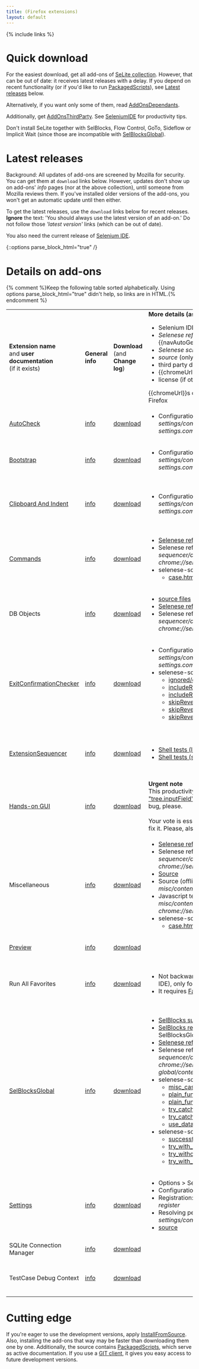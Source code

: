 ```yaml
---
title: (Firefox extensions)
layout: default
---
```

{% include links %}

# Quick download
For the easiest download, get all add-ons of [SeLite collection](https://addons.mozilla.org/en-US/firefox/collections/peter-kehl/selite/?sort=name). However, that can be out of date: it receives latest releases with a delay. If you depend on recent functionality (or if you'd like to run [PackagedScripts](PackagedScripts)), see [Latest releases](#latest-releases) below.

Alternatively, if you want only some of them, read [AddOnsDependants](AddOnsDependants).

Additionally, get [AddOnsThirdParty](AddOnsThirdParty). See [SeleniumIDE](SeleniumIDE) for productivity tips.

Don't install SeLite together with SelBlocks, Flow Control, GoTo, Sideflow or Implicit Wait (since those are incompatible with [SelBlocksGlobal](SelBlocksGlobal)).

# Latest releases
Background: All updates of add-ons are screened by Mozilla for security. You can get them at `download` links below. However, updates don't show up on add-ons' _info_ pages (nor at the above collection), until someone from Mozilla reviews them. If you've installed older versions of the add-ons, you won't get an automatic update until then either.

To get the latest releases, use the `download` links below for recent releases. **Ignore** the text: 'You should always use the latest version of an add-on.' Do not follow those _'latest version'_ links (which can be out of date).

You also need the current release of [Selenium IDE](https://addons.mozilla.org/en-US/firefox/addon/selenium-ide/).

{::options parse_block_html="true" /}

# Details on add-ons
{% comment %}Keep the following table sorted alphabetically. Using options parse_block_html="true" didn't help, so links are in HTML.{% endcomment %}
<table class="table">
<tbody>
<tr>
    <td> <strong>Extension name</strong><br/>and <strong>user documentation</strong><br/>
        (if it exists)
    </td>
    <td><strong>General<br/>info</strong></td>
    <td><strong>Download</strong> <br/>
        (and<br/>
        <strong>Change log</strong>)
    </td>
    <td><strong>More details (as applicable)</strong><br/>
        <ul>
            <li>Selenium IDE menu</li>
            <li markdown="span"><em>Selenese reference</em> (see also {{navAutoGeneratedSeleneseCommands}})</li>
            <li><em>Selenese scripts</em> (see also <a href="PackagedScripts">PackagedScripts</a>)</li>
            <li><em>source</em> (only if there is no other documentation)</li>
            <li>third party documentation</li>
            <li markdown="span">{{chromeUrl}} to configure via <a href="SettingsInterface">SettingsInterface</a></li><li>license (if other than GNU LGPL 3)</li>
        </ul>
        <span>{{chromeUrl}}s only work after you install the add-on in Firefox</span>
    </td>
    <td><strong>Other</strong></td>
</tr>
<tr>
    <td><a href="AutoCheck">AutoCheck</a></td>
    <td> <a href='https://addons.mozilla.org/en-US/firefox/addon/selite-auto-check/'>info</a> </td>
    <td> <a href='https://addons.mozilla.org/en-US/firefox/addon/selite-auto-check/versions/'>download</a></td>
    <td> <ul>
            <li> Configuration: <em>chrome://selite-settings/content/tree.xul?module=extensions.selite-settings.common</em> > <em>autoCheck</em>...</li>
        </ul>
    </td>
    <td>
        <ul>
            <li> Since July 2014</li>
        </ul>
    </td>
</tr>
<tr>
    <td> <a href='Bootstrap'>Bootstrap</a></td>
    <td> <a href='https://addons.mozilla.org/en-US/firefox/addon/selite-bootstrap/'>info</a> </td>
    <td> <a href='https://addons.mozilla.org/en-US/firefox/addon/SeLite-Bootstrap/versions/'>download</a></td>
    <td> <ul>
            <li>Configuration: <em>chrome://selite-settings/content/tree.xul?module=extensions.selite-settings.common</em> > bootstrappedCoreExtensions</li>
         </ul>
    </td>
    <td> <ul>
            <li>Since 2012</li>
         </ul>
    </td>
</tr>
<tr>
    <td> <a href='SeleniumIDE#clipboard-and-indent'>Clipboard And Indent</a> </td>
    <td> <a href='https://addons.mozilla.org/en-US/firefox/addon/selite-clipboard-and-indent/'>info</a> </td>
    <td> <a href='https://addons.mozilla.org/en-US/firefox/addon/selite-clipboard-and-indent/versions'>download</a> </td>
    <td> <ul>
            <li>Configuration: <em>chrome://selite-settings/content/tree.xul?module=extensions.selite-settings.common</em> > indentationStep</li>
         </ul>
    </td>
    <td> <ul>
            <li>Apache License&#160;2 </li>
            <li>Since February 2015</li>
         </ul>
    </td>
</tr>
<tr>
    <td> <a href='ExtraCommands'>Commands</a></td>
    <td> <a href='https://addons.mozilla.org/en-US/firefox/addon/selite-commands/'>info</a> </td>
    <td> <a href='https://addons.mozilla.org/en-US/firefox/addon/selite-commands/versions/'>download</a>                </td>
    <td> <ul>
            <li><a href='https://cdn.rawgit.com/selite/selite/master/commands/src/chrome/content/reference.xml'>Selenese reference (online)</a></li>
            <li>Selenese reference (offline) <em>chrome://selite-extension-sequencer/content/selenese_reference.html?chrome://selite-commands/content/reference.xml</em></li>
            <li>selenese-scripts/
                <ul>
                    <li><a href='http://htmlpreview.github.io/?https://github.com/SeLite/SeLite/blob/master/commands/selenese-scripts/case.html'>case.html</a></li>
                </ul>
            </li>
        </ul>
    </td>
    <td> <ul>
            <li>Since 2011</li>
        </ul>
    </td>
</tr>
<tr>
    <td> DB Objects                </td>
    <td> <a href='https://addons.mozilla.org/en-US/firefox/addon/selite-db-objects/'>info</a> </td>
    <td> <a href='https://addons.mozilla.org/en-US/firefox/addon/selite-db-objects/versions/'>download</a>              </td>
    <td> <ul>
            <li><a href='https://github.com/SeLite/SeLite/tree/master/db-objects/src/chrome/content/'>source files</a></li>
            <li><a href='https://cdn.rawgit.com/selite/selite/91106478cbdecc86c53cce7dad1aa4f231754853/db-objects/src/chrome/content/reference.xml'>Selenese reference (online)</a></li>
            <li>Selenese reference (offline) <em>chrome://selite-extension-sequencer/content/selenese_reference.html?chrome://selite-db-objects/content/reference.xml</em></li>
        </ul>
    </td>
    <td> <ul>
            <li>Since May 2013</li>
        </ul>
    </td>
</tr>
<tr>
<td> <a href="ExitConfirmationChecker">ExitConfirmationChecker</a> </td>
    <td> <a href='https://addons.mozilla.org/en-US/firefox/addon/selite-exit-confirmation-check/'>info</a> </td>
    <td> <a href='https://addons.mozilla.org/en-US/firefox/addon/selite-exit-confirmation-check/versions'>download</a> </td>
    <td> <ul>
            <li>Configuration: <em>chrome://selite-settings/content/tree.xul?module=extensions.selite-settings.common</em> > <em>exitConfirmationChecker</em>...</li>
            <li>selenese-scripts/
                <ul>
                    <li><a href='http://htmlpreview.github.io/?https://github.com/SeLite/SeLite/blob/master/exit-confirmation-checker/selenese-scripts/ignored/case.html'>ignored/case.html</a></li>
                    <li><a href='http://htmlpreview.github.io/?https://github.com/SeLite/SeLite/blob/master/exit-confirmation-checker/selenese-scripts/includeRevertedChanges/positive_case.html'>includeRevertedChanges/positive_case.html</a></li>
                    <li><a href='http://htmlpreview.github.io/?https://github.com/SeLite/SeLite/blob/master/exit-confirmation-checker/selenese-scripts/includeRevertedChanges/assert/negative_case.html'>includeRevertedChanges/assert/negative_case.html</a></li>
                    <li><a href='http://htmlpreview.github.io/?https://github.com/SeLite/SeLite/blob/master/exit-confirmation-checker/selenese-scripts/skipRevertedChanges/positive_case.html'>skipRevertedChanges/positive_case.html</a></li>
                    <li><a href='http://htmlpreview.github.io/?https://github.com/SeLite/SeLite/blob/master/exit-confirmation-checker/selenese-scripts/skipRevertedChanges/assert/negative_case.html'>skipRevertedChanges/assert/negative_case.html</a></li>
                    <li><a href='http://htmlpreview.github.io/?https://github.com/SeLite/SeLite/blob/master/exit-confirmation-checker/selenese-scripts/skipRevertedChanges/verify/negative_case.html'>skipRevertedChanges/verify/negative_case.html</a></li>
                </ul>
            </li>
        </ul>
    </td>
    <td> <ul>
            <li>Since June 2014</li>
        </ul>
    </td>
</tr>
<tr>
 <td> <a href="ExtensionSequencer">ExtensionSequencer</a>        </td>
    <td> <a href='https://addons.mozilla.org/en-US/firefox/addon/selite-extension-sequencer/'>info</a> </td>
    <td> <a href='https://addons.mozilla.org/en-US/firefox/addon/selite-extension-sequencer/versions/'>download</a>     </td>
    <td> <ul>
            <li><a href='http://htmlpreview.github.io/?https://github.com/selite/selite/blob/master/extension-sequencer/shell-tests/tests.html'>Shell tests (list)</a></li>
            <li><a href='https://github.com/SeLite/SeLite/tree/master/extension-sequencer/shell-tests'>Shell tests (source)</a></li>
         </ul>
    </td>
    <td> <ul>
            <li>Apache License&#160;2</li>
            <li>Since September 2013</li>
        </ul>
    </td>
</tr>
<tr>
    <td> <a href='SeleniumIDE#hands-on-gui'>Hands-on GUI</a> </td>
    <td> <a href='https://addons.mozilla.org/en-US/firefox/addon/selite-hands-on-gui/'>info</a>  </td>
    <td> <a href='https://addons.mozilla.org/en-US/firefox/addon/selite-hands-on-gui/versions/'>download</a>           </td>
    <td>
        <b>Urgent note</b><br/>
        This productivity add-on is affected by Firefox defect <a href='https://bugzilla.mozilla.org/show_bug.cgi?id=1247476'>"tree.inputField's type as autocomplete fails"</a>. Vote for that bug, please.<br/><br/>
        Your vote is essential. Otherwise Mozilla may take years to fix it. Please, also vote for <a href="ThirdPartyIssues">ThirdPartyIssues</a>.
    </td>
    <td> <ul>
            <li>Apache License&#160;2</li>
            <li>Since February 2015</li>
        </ul>
    </td>
</tr>
<tr>
    <td> Miscellaneous             </td>
    <td> <a href='https://addons.mozilla.org/en-US/firefox/addon/selite-miscellaneous/'>info</a> </td>
    <td> <a href='https://addons.mozilla.org/en-US/firefox/addon/selite-miscellaneous/versions/'>download</a>
    </td>
    <td> <ul>
         <li><a href='https://cdn.rawgit.com/selite/selite/91106478cbdecc86c53cce7dad1aa4f231754853/misc/src/chrome/content/reference.xml'>Selenese reference (online)</a></li>
         <li>Selenese reference (offline) <em>chrome://selite-extension-sequencer/content/selenese_reference.html?chrome://selite-misc/content/reference.xml</em></li>
         <li><a href='https://github.com/SeLite/SeLite/blob/master/misc/src/chrome/content/extensions/core-extension.js'>Source</a></li>
         <li>Source (offline): <em>chrome://selite-misc/content/extensions/core-extension.js</em></li>
         <li>Javascript tests: <em>chrome://selite-misc/content/javascript_test_runner.html?chrome://selite-misc/content/javascript-tests/test.js</em><!-- This link only works offline, because neither gitraw.com nor htmlpreview.github.io accept URL-based HTTP parameters passed to .html file.--></li>
        <li>selenese-scripts/
            <ul>
                 <li><a href='http://htmlpreview.github.io/?https://github.com/SeLite/SeLite/blob/master/misc/selenese-scripts/case.html'>case.html</a></li>
            </ul>
        </li>
     </ul>
   </td>
   <td> <ul>
         <li>Since May 2013</li>
        </ul>
   </td>
</tr>
<tr>
    <td> <a href='Preview'>Preview</a> </td>
    <td> <a href='https://addons.mozilla.org/en-US/firefox/addon/selite-preview/'>info</a>  </td>
    <td> <a href='https://addons.mozilla.org/en-US/firefox/addon/selite-preview/versions/'>download</a>
    </td>
    <td>&#160;</td>
    <td> <ul>
            <li>Since 2016</li>
        </ul>
    </td>
</tr>
<tr>
    <td> Run All Favorites         </td>
    <td> <a href='https://addons.mozilla.org/en-US/firefox/addon/selite-run-all-favorites/'>info</a> </td>
    <td> <a href='https://addons.mozilla.org/en-US/firefox/addon/selite-run-all-favorites/versions/'>download</a>
    </td>
    <td> <ul>
            <li>Not backwards compatible with Favorites (Selenium IDE), only forward compatible (see <em>info</em>).</li>
            <li>It requires <a href='https://addons.mozilla.org/en-US/firefox/addon/favorites-selenium-ide/'>Favorites (Selenium IDE)</a>.</li>
        </ul>
    </td>
    <td> <ul>
            <li>MPL License&#160;1.1</li>
            <li>Since September 2014</li>
        </ul>
    </td>
</tr>
<tr>
    <td> <a href="SelBlocksGlobal">SelBlocksGlobal</a></td>
    <td> <a href='https://addons.mozilla.org/en-US/firefox/addon/selite-selblocks-global/'>info</a> </td>
    <td> <a href='https://addons.mozilla.org/en-US/firefox/addon/SeLite-SelBlocks-Global/versions/'>download</a>        </td>
    <td> <ul>
            <li><a href='https://addons.mozilla.org/en-US/firefox/addon/selenium-ide-sel-blocks/'>SelBlocks summary</a></li>
            <li><a href='http://refactoror.wikia.com/wiki/Selblocks_Reference'>SelBlocks reference</a> (most applies, for differences see SelBlocksGlobal)</li>
            <li><a href='https://cdn.rawgit.com/SeLite/SelBlocksGlobal/master/sel-blocks-fx_xpi/chrome/content/reference.xml'>Selenese reference (online)</a></li>
            <li>Selenese reference (offline) <em>chrome://selite-extension-sequencer/content/selenese_reference.html?chrome://selite-selblocks-global/content/reference.xml</em></li>
            <li>selenese-scripts/
                <ul>
                     <li><a href='http://htmlpreview.github.io/?https://github.com/SeLite/SelBlocksGlobal/blob/master/selenese-scripts/misc_case.html'>misc_case.html</a></li>
                     <li><a href='http://htmlpreview.github.io/?https://github.com/SeLite/SelBlocksGlobal/blob/master/selenese-scripts/plain_function_call_case.html'>plain_function_call_case.html</a></li>
                     <li><a href='http://htmlpreview.github.io/?https://github.com/SeLite/SelBlocksGlobal/blob/master/selenese-scripts/plain_function_definition_case.html'>plain_function_definition_case.html</a></li>
                     <li><a href='http://htmlpreview.github.io/?https://github.com/SeLite/SelBlocksGlobal/blob/master/selenese-scripts/try_catch_function_calls_case.html'>try_catch_function_calls_case.html</a></li>
                     <li><a href='http://htmlpreview.github.io/?https://github.com/SeLite/SelBlocksGlobal/blob/master/selenese-scripts/try_catch_function_definitions_case.html'>try_catch_function_definitions_case.html</a></li>
                     <li><a href='http://htmlpreview.github.io/?https://github.com/SeLite/SelBlocksGlobal/blob/master/selenese-scripts/use_data_from_files_case.html'>use_data_from_files_case.html</a></li>
                </ul>
            </li>
            <li>selenese-scripts-negative/
                <ul>
                     <li><a href='http://htmlpreview.github.io/?https://github.com/SeLite/SelBlocksGlobal/blob/master/selenese-scripts-negative/successful_try_then_failed_assert.html'>successful_try_then_failed_assert.html</a></li>
                     <li><a href='http://htmlpreview.github.io/?https://github.com/SeLite/SelBlocksGlobal/blob/master/selenese-scripts-negative/try_with_no_catch_nor_finally_at_top_level_case.html'>try_with_no_catch_nor_finally_at_top_level_case.html</a></li>
                     <li><a href='http://htmlpreview.github.io/?https://github.com/SeLite/SelBlocksGlobal/blob/master/selenese-scripts-negative/try_without_catch_at_top_level_case.html'>try_without_catch_at_top_level_case.html</a></li>
                     <li><a href='http://htmlpreview.github.io/?https://github.com/SeLite/SelBlocksGlobal/blob/master/selenese-scripts-negative/try_with_unmatching_catch_at_top_level_case.html'>try_with_unmatching_catch_at_top_level_case.html</a></li>
                </ul>
            </li>
        </ul>
    </td>
    <td> <ul>
            <li>MPL License&#160;1.1</li>
            <li>Since 2011</li>
        </ul>
    </td>
</tr>
<tr>
    <td> <a href='Settings'>Settings</a>                </td>
    <td> <a href='https://addons.mozilla.org/en-US/firefox/addon/selite-settings/'>info</a> </td>
    <td> <a href='https://addons.mozilla.org/en-US/firefox/addon/selite-settings/versions/'>download</a>                </td>
    <td> <ul>
            <li>Options > SeLite Settings for this suite</li>
            <li>Configuration: <em>chrome://selite-settings/content/tree.xul</em></li>
            <li>Registration: <em>chrome://selite-settings/content/tree.xul?register</em></li>
            <li>Resolving per folder: <em>chrome://selite-settings/content/tree.xul?selectFolder</em></li>
            <li><a href='https://github.com/SeLite/SeLite/blob/master/settings/src/chrome/content/SeLiteSettings.js'>source</a></li>
        </ul>
    </td>
    <td> <ul>
            <li>GUI is under GNU GPL&#160;3; API is under GNU LGPL&#160;3</li>
            <li>Since 2013</li>
        </ul>
    </td>
</tr>
<tr>
    <td> SQLite Connection Manager </td>
    <td> <a href='https://addons.mozilla.org/en-US/firefox/addon/selite-sqlite-connection-mg/'>info</a> </td>
    <td> <a href='https://addons.mozilla.org/en-US/firefox/addon/SeLite-SQLite-Connection-Mg/versions/'>download</a>     </td>
    <td>&#160;</td>
    <td>
        <ul><li> Since 2013</li></ul>
    </td>
</tr>
<tr>
    <td> TestCase Debug Context   </td>
    <td> <a href='https://addons.mozilla.org/en-US/firefox/addon/selite-testcase-debug-conte/'>info</a> </td>
    <td> <a href='https://addons.mozilla.org/en-US/firefox/addon/SeLite-TestCase-Debug-Conte/versions/'>download</a>      </td>
    <td>&#160;</td>
    <td> <ul>
            <li>Apache License&#160;2</li>
            <li>Since 2013</li>
        </ul>
    </td>
</tr>
</tbody>
</table>

# Cutting edge
If you're eager to use the development versions, apply [InstallFromSource](InstallFromSource). Also, installing the add-ons that way may be faster than downloading them one by one. Additionally, the source contains [PackagedScripts](PackagedScripts), which serve as active documentation. If you use a [GIT client](http://git-scm.com/downloads), it gives you easy access to future development versions.

